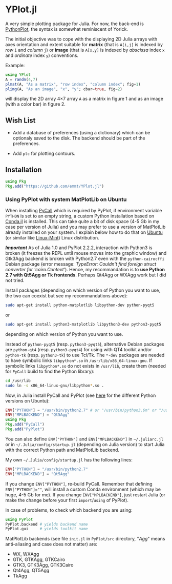 # YPlot.jl

A very simple plotting package for Julia.  For now, the back-end is
[PythonPlot](https://github.com/JuliaPy/PythonPlot.jl), the syntax is somewhat
reminiscent of Yorick.

The initial objective was to cope with the displaying 2D Julia arrays with axes
orientation and extent suitable for **matrix** (that is `A[i,j]` is indexed by
*row* `i` and *column* `j`) or **image** (that is `A[x,y]` is indexed by
*abscissa* index `x` and *ordinate* index `y`) conventions.

Example:

```julia
using YPlot
A = randn(4,7)
plmat(A, "As a matrix", "row index", "column index"; fig=1)
plimg(A, "As an image", "x", "y"; cbar=true, fig=2)
```

will display the 2D array 4×7 array `A` as a matrix in figure 1 and as an image
(with a color bar) in figure 2.


## Wish List

* Add a database of preferences (using a dictionary) which can be optionaly
  saved to the disk.  The backend should be part of the preferences.

* Add `plc` for plotting contours.


## Installation

```julia
using Pkg
Pkg.add("https://github.com/emmt/YPlot.jl")
```

### Using PyPlot with system MatPlotLib on Ubuntu

When installing [PyCall](https://github.com/JuliaPy/PyCall.jl) which is
required by PyPlot, if environment variable `PYTHON` is set to an empty string,
a custom Python installation based on
[Conda.jl](https://github.com/Luthaf/Conda.jl) is installed.  This can take
quite a bit of disk space (4-5 Gb in my case per version of Julia) and you may
prefer to use a version of MatPlotLib already installed on your system.  I
explain below how to do that on [Ubuntu](https://www.ubuntu.com/) (or similar
like [Linux-Mint](https://linuxmint.com/)) Linux distribution.

***Important*** As of Julia 1.0 and PyPlot 2.2.2, interaction with Python3 is
broken (it freezes the REPL until mouse moves into the graphic window) and
Gtk3Agg backend is broken with Python2.7 even with the `python-cairocffi`
Debian package (error message: *TypeError: Couldn't find foreign struct
converter for 'cairo.Context'*).  Hence, my recommandation is to **use Python
2.7 with Qt5Agg or Tk frontends**.  Perhaps Qt4Agg or WXAgg work but I did not
tried.

Install packages (depending on which version of Python you want to use, the two
can coexist but see my recommandations above):

```sh
sudo apt-get install python-matplotlib libpython-dev python-pyqt5
```

or

```sh
sudo apt-get install python3-matplotlib libpython3-dev python3-pyqt5
```

depending on which version of Python you want to use.

Instead of `python-pyqt5` (resp. `python3-pyqt5`), alternative Debian packages
are `python-qt4` (resp. `python3-pyqt4`) for using with QT4 toolkit and/or
`python-tk` (resp. `python3-tk`) to use Tcl/Tk.  The `*-dev` packages are
needed to have symbolic links `libpython*.so` in `/usr/lib/x86_64-linux-gnu`.
If symbolic links `libpython*.so` do not exists in `/usr/lib`, create them
(needed for `PyCall` build to find the Python library):

```sh
cd /usr/lib
sudo ln -s x86_64-linux-gnu/libpython*.so .
```

Now, in Julia install PyCall and PyPlot (see
[here](https://stackoverflow.com/questions/16675865/difference-between-python3-and-python3m-executables)
for the different Python versions on Ubuntu):

```julia
ENV["PYTHON"] = "/usr/bin/python2.7" # or "/usr/bin/python3.6m" or "/usr/bin/python3.6"
ENV["MPLBACKEND"] = "Qt5Agg"
using Pkg
Pkg.add("PyCall")
Pkg.add("PyPlot")
```

You can also define `ENV["PYTHON"]` and `ENV["MPLBACKEND"]` in `~/.juliarc.jl`
or in `~/.Julia/config/startup.jl` (depending on Julia version) to start Julia
with the correct Python path and MatPlotLib backend.

My own `~/.Julia/config/startup.jl` has the following lines:

```julia
ENV["PYTHON"] = "/usr/bin/python2.7"
ENV["MPLBACKEND"] = "Qt5Agg"
```

If you change `ENV["PYTHON"]`, re-build PyCall. Remember that defining
`ENV["PYTHON"]=""`, will install a custom Conda environment (which may be huge,
4-5 Gb for me).  If you change `ENV["MPLBACKEND"]`, just restart Julia (or make
the change before your first `import`/`using` of PyPlot).

In case of problems, to check which backend you are using:

```julia
using PyPlot
PyPlot.backend # yields backend name
PyPlot.gui     # yields toolkit name
```

MatPlotLib backends (see file `init.jl` in `PyPlot/src` directory, "*Agg*"
means anti-aliasing and case does not matter) are:

* WX, WXAgg
* GTK, GTKAgg, GTKCairo
* GTK3, GTK3Agg, GTK3Cairo
* Qt4Agg, QT5Agg
* TkAgg
